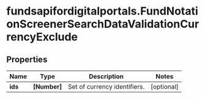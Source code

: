 # fundsapifordigitalportals.FundNotationScreenerSearchDataValidationCurrencyExclude

## Properties

Name | Type | Description | Notes
------------ | ------------- | ------------- | -------------
**ids** | **[Number]** | Set of currency identifiers. | [optional] 


